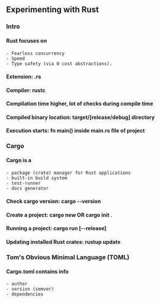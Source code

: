 ## Experimenting with Rust

### Intro
#### Rust focuses on 
    - Fearless concurrency
    - Speed
    - Type safety (via 0 cost abstractions).
#### Extension: .rs
#### Compiler: rustc
#### Compilation time higher, lot of checks during compile time
#### Compiled binary location: target/[release/debug] directory
#### Execution starts: fn main() inside main.rs file of project

### Cargo
#### Cargo is a
    - package (crate) manager for Rust applications
    - built-in build system
    - test-runner
    - docs generator
#### Check cargo version: cargo --version
#### Create a project: cargo new <name-of-the-project> OR cargo init .
#### Running a project: cargo run [--release]
#### Updating installed Rust crates: rustup update

### Tom's Obvious Minimal Language (TOML)
#### Cargo.toml contains info 
    - author
    - version (semver)
    - dependencies

